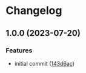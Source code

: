 # Changelog

## 1.0.0 (2023-07-20)


### Features

* initial commit ([143d6ac](https://github.com/teddyteh/github-repository-cleaner/commit/143d6acbd187138c15c9e5e73145f8e08d76e539))

